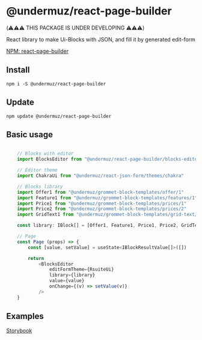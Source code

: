 # @undermuz/react-page-builder

(⚠️⚠️⚠️ THIS PACKAGE IS UNDER DEVELOPING ⚠️⚠️⚠️)

React library to make Ui-Blocks with JSON, and fill it by generated edit-form

[NPM: react-page-builder](https://www.npmjs.com/package/@undermuz/react-page-builder)

## Install

`npm i -S @undermuz/react-page-builder`

## Update

`npm update @undermuz/react-page-builder`

## Basic usage

```javascript

    // Blocks with editor
    import BlocksEditor from "@undermuz/react-page-builder/blocks-editor/"

    // Editor theme
    import ChakraUi from "@undermuz/react-json-form/themes/chakra"

    // Blocks library
    import Offer1 from "@undermuz/grommet-block-templates/offer/1"
    import Feature1 from "@undermuz/grommet-block-templates/features/1"
    import Price1 from "@undermuz/grommet-block-templates/prices/1"
    import Price2 from "@undermuz/grommet-block-templates/prices/2"
    import GridText1 from "@undermuz/grommet-block-templates/grid-text/1"

    const library: IBlock[] = [Offer1, Feature1, Price1, Price2, GridText1]

    // Page
    const Page (props) => {
        const [value, setValue] = useState<IBlockResultValue[]>([])

        return
            <BlocksEditor
                editFormTheme={RsuiteUi}
                library={library}
                value={value}
                onChange={(v) => setValue(v)}
            />
    }
```

## Examples

[Storybook](https://undermuz.github.io/react-page-builder)
